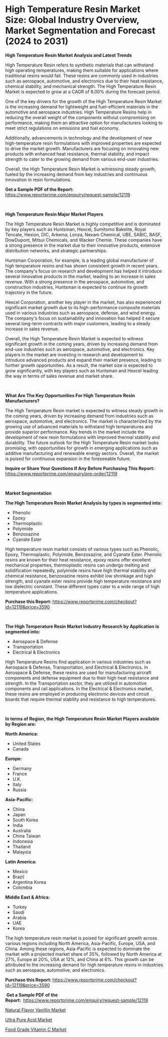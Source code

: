 <p><h1>High Temperature Resin Market Size: Global Industry Overview, Market Segmentation and Forecast (2024 to 2031)</h1></p><p><strong>High Temperature Resin Market Analysis and Latest Trends</strong></p>
<p><p>High Temperature Resin refers to synthetic materials that can withstand high operating temperatures, making them suitable for applications where traditional resins would fail. These resins are commonly used in industries such as aerospace, automotive, and electronics due to their heat resistance, chemical stability, and mechanical strength. The High Temperature Resin Market is expected to grow at a CAGR of 8.00% during the forecast period.</p><p>One of the key drivers for the growth of the High Temperature Resin Market is the increasing demand for lightweight and fuel-efficient materials in the automotive and aerospace industries. High Temperature Resins help in reducing the overall weight of the components without compromising on performance, making them an attractive option for manufacturers looking to meet strict regulations on emissions and fuel economy.</p><p>Additionally, advancements in technology and the development of new high-temperature resin formulations with improved properties are expected to drive the market growth. Manufacturers are focusing on innovating new products with enhanced heat resistance, thermal stability, and impact strength to cater to the growing demand from various end-user industries.</p><p>Overall, the High Temperature Resin Market is witnessing steady growth, fueled by the increasing demand from key industries and continuous innovation in resin formulations.</p></p>
<p><strong>Get a Sample PDF of the Report:&nbsp;</strong> <a href="https://www.reportprime.com/enquiry/request-sample/12119">https://www.reportprime.com/enquiry/request-sample/12119</a></p>
<p>&nbsp;</p>
<p><strong>High Temperature Resin Major Market Players</strong></p>
<p><p>The High Temperature Resin Market is highly competitive and is dominated by key players such as Huntsman, Hexcel, Sumitomo Bakelite, Royal Tencate, Hexion, DIC, Arkema, Lonza, Nexam Chemical, UBE, SABIC, BASF, DowDupont, Mitsui Chemicals, and Wacker Chemie. These companies have a strong presence in the market due to their innovative products, extensive distribution networks, and strategic partnerships.</p><p>Huntsman Corporation, for example, is a leading global manufacturer of high temperature resins and has shown consistent growth in recent years. The company's focus on research and development has helped it introduce several innovative products in the market, leading to an increase in sales revenue. With a strong presence in the aerospace, automotive, and construction industries, Huntsman is expected to continue its growth trajectory in the future.</p><p>Hexcel Corporation, another key player in the market, has also experienced significant market growth due to its high-performance composite materials used in various industries such as aerospace, defense, and wind energy. The company's focus on sustainability and innovation has helped it secure several long-term contracts with major customers, leading to a steady increase in sales revenue.</p><p>Overall, the High Temperature Resin Market is expected to witness significant growth in the coming years, driven by increasing demand from end-use industries such as aerospace, automotive, and electronics. Key players in the market are investing in research and development to introduce advanced products and expand their market presence, leading to further growth opportunities. As a result, the market size is expected to grow significantly, with key players such as Huntsman and Hexcel leading the way in terms of sales revenue and market share.</p></p>
<p>&nbsp;</p>
<p><strong>What Are The Key Opportunities For High Temperature Resin Manufacturers?</strong></p>
<p><p>The High Temperature Resin market is expected to witness steady growth in the coming years, driven by increasing demand from industries such as aerospace, automotive, and electronics. The market is characterized by the growing use of advanced materials to withstand high temperatures and provide superior performance. Key trends in the market include the development of new resin formulations with improved thermal stability and durability. The future outlook for the High Temperature Resin market looks promising, with opportunities for growth in emerging applications such as additive manufacturing and renewable energy sectors. Overall, the market is poised for continuous expansion in the foreseeable future.</p></p>
<p><strong>Inquire or Share Your Questions If Any Before Purchasing This Report:</strong> <a href="https://www.reportprime.com/enquiry/pre-order/12119">https://www.reportprime.com/enquiry/pre-order/12119</a></p>
<p>&nbsp;</p>
<p><strong>Market Segmentation</strong></p>
<p><strong>The High Temperature Resin Market Analysis by types is segmented into:</strong></p>
<p><ul><li>Phenolic</li><li>Epoxy</li><li>Thermoplastic</li><li>Polyimide</li><li>Benzoxazine</li><li>Cyanate Ester</li></ul></p>
<p><p>High temperature resin market consists of various types such as Phenolic, Epoxy, Thermoplastic, Polyimide, Benzoxazine, and Cyanate Ester. Phenolic resins are known for their heat resistance, epoxy resins offer excellent mechanical properties, thermoplastic resins can undergo melting and solidification repeatedly, polyimide resins have high thermal stability and chemical resistance, benzoxazine resins exhibit low shrinkage and high strength, and cyanate ester resins provide high temperature resistance and low dielectric constant. These different types cater to a wide range of high temperature applications.</p></p>
<p><strong>Purchase this Report:&nbsp;</strong><a href="https://www.reportprime.com/checkout?id=12119&price=3590">https://www.reportprime.com/checkout?id=12119&price=3590</a></p>
<p>&nbsp;</p>
<p><strong>The High Temperature Resin Market Industry Research by Application is segmented into:</strong></p>
<p><ul><li>Aerospace & Defense</li><li>Transportation</li><li>Electrical & Electronics</li></ul></p>
<p><p>High Temperature Resins find application in various industries such as Aerospace & Defense, Transportation, and Electrical & Electronics. In Aerospace & Defense, these resins are used for manufacturing aircraft components and defense equipment due to their high heat resistance and strength. In the Transportation sector, they are utilized in automotive components and rail applications. In the Electrical & Electronics market, these resins are employed in producing electronic devices and circuit boards that require thermal stability and resistance to high temperatures.</p></p>
<p>&nbsp;</p>
<p><strong>In terms of Region, the High Temperature Resin Market Players available by Region are:</strong></p>
<p>
    <p> <strong> North America: </strong>
        <ul>
            <li>United States</li>
            <li>Canada</li>
        </ul>
        </p> 
    <p> <strong> Europe: </strong>
        <ul>
            <li>Germany</li>
            <li>France</li>
            <li>U.K.</li>
            <li>Italy</li>
            <li>Russia</li>
        </ul>
        </p> 
    <p> <strong> Asia-Pacific: </strong>
        <ul>
            <li>China</li>
            <li>Japan</li>
            <li>South Korea</li>
            <li>India</li>
            <li>Australia</li>
            <li>China Taiwan</li>
            <li>Indonesia</li>
            <li>Thailand</li>
            <li>Malaysia</li>
        </ul>
        </p> 
    <p> <strong> Latin America: </strong>
        <ul>
            <li>Mexico</li>
            <li>Brazil</li>
            <li>Argentina Korea</li>
            <li>Colombia</li>
        </ul>
        </p> 
    <p> <strong> Middle East & Africa: </strong>
        <ul>
            <li>Turkey</li>
            <li>Saudi</li>
            <li>Arabia</li>
            <li>UAE</li>
            <li>Korea</li>
        </ul>
    </p>
    </p>
<p><p>The high temperature resin market is poised for significant growth across various regions including North America, Asia-Pacific, Europe, USA, and China. Among these regions, Asia-Pacific is expected to dominate the market with a projected market share of 35%, followed by North America at 27%, Europe at 20%, USA at 12%, and China at 6%. This growth can be attributed to the increasing demand for high temperature resins in industries such as aerospace, automotive, and electronics.</p></p>
<p><strong>Purchase this Report: </strong><a href="https://www.reportprime.com/checkout?id=12119&price=3590">https://www.reportprime.com/checkout?id=12119&price=3590</a></p>
<p>&nbsp;<strong>Get a Sample PDF of the Report:&nbsp;&nbsp;</strong><a href="https://www.reportprime.com/enquiry/request-sample/12119">https://www.reportprime.com/enquiry/request-sample/12119</a></p>
<p><strong></strong></p>
<p><p><a href="https://view.publitas.com/reportprime-1/natural-flavor-vanillin-market-provides-detailed-segmentation-of-this-market-based-on-type-application-and-region-and-forecast-for-the-period-from-2023-2030/">Natural Flavor Vanillin Market</a></p><p><a href="https://view.publitas.com/reportprime-1/ultra-pure-acid-market-research-report-unlocks-analysis-on-the-market-financial-status-market-size-and-market-revenue-upto-2030/">Ultra Pure Acid Market</a></p><p><a href="https://view.publitas.com/reportprime-1/food-grade-vitamin-c-market-research-report-forecasted-for-period-from-2023-2030-by-market-type-market-application-and-region/">Food Grade Vitamin C Market</a></p></p>
